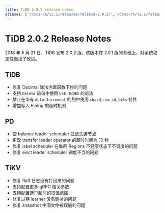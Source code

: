 ```yaml
---
title: TiDB 2.0.2 release notes
aliases: ['/docs-cn/v2.1/releases/release-2.0.2/','/docs-cn/v2.1/releases/202/']
---
```


# TiDB 2.0.2 Release Notes

2018 年 5 月 21 日，TiDB 发布 2.0.2 版。该版本在 2.0.1 版的基础上，对系统稳定性做出了改进。

## TiDB

- 修复 Decimal 除法内置函数下推的问题
- 支持 `Delete` 语句中使用 `USE INDEX` 的语法
- 禁止在带有 `Auto-Increment` 的列中使用 `shard_row_id_bits` 特性
- 增加写入 Binlog 的超时机制

## PD

- 使 balance leader scheduler 过滤失连节点
- 更改 transfer leader operator 的超时时间为 10 秒
- 修复 label scheduler 在集群 Regions 不健康状态下不调度的问题
- 修复 evict leader scheduler 调度不当的问题

## TiKV

- 修复 Raft 日志没有打出来的问题
- 支持配置更多 gRPC 相关参数
- 支持配置选举超时的取值范围
- 修复过期 learner 没有删掉的问题
- 修复 snapshot 中间文件被误删的问题